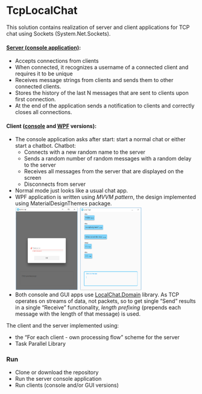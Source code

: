 # TcpLocalChat

This solution contains realization of server and client applications for TCP chat using Sockets (System.Net.Sockets).

#### [Server (console application)](https://github.com/ViktoriyaKaleda/TcpChat/tree/master/LocalChat.Server.Console):

- Accepts connections from clients
- When connected, it recognizes a username of a connected client and requires it to be unique
- Receives message strings from clients and sends them to other connected clients.
- Stores the history of the last N messages that are sent to clients upon first connection.
- At the end of the application sends a notification to clients and correctly closes all connections.

#### Client ([console](https://github.com/ViktoriyaKaleda/TcpChat/tree/master/LocalChat.Client.Console) and [WPF](https://github.com/ViktoriyaKaleda/TcpChat/tree/master/LocalChat.Client.Wpf) versions):

- The console application asks after start: start a normal chat or either start a chatbot. Chatbot:
  - Connects with a new random name to the server
  - Sends a random number of random messages with a random delay to the server
  - Receives all messages from the server that are displayed on the screen
  - Disconnects from server
- Normal mode just looks like a usual chat app.
- WPF application is written using _MVVM pattern_, the design implemented using MaterialDesignThemes package.
  <img src="Screenshot.PNG" width="70%" height="70%" />
- Both console and GUI apps use [LocalChat.Domain](https://github.com/ViktoriyaKaleda/TcpChat/tree/master/LocalChat.Domain) library. As TCP operates on streams of data, not packets, so to get single “Send” results in a single “Receive” functionality, _length prefixing_ (prepends each message with the length of that message) is used.

The client and the server implemented using:

- the “For each client - own processing flow” scheme for the server
- Task Parallel Library

### Run

- Clone or download the repository
- Run the server console application
- Run clients (console and/or GUI versions)
